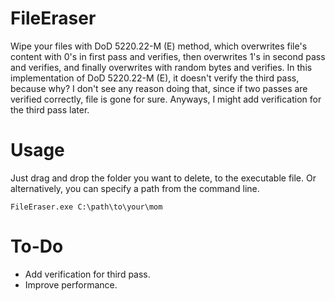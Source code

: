 # FileEraser
Wipe your files with DoD 5220.22-M (E) method, which overwrites file's content with 0's in first pass and verifies, then overwrites 1's in second pass and verifies, and finally overwrites with random bytes and verifies. In this implementation of DoD 5220.22-M (E), it doesn't verify the third pass, because why? I don't see any reason doing that, since if two passes are verified correctly, file is gone for sure. Anyways, I might add verification for the third pass later.

# Usage
Just drag and drop the folder you want to delete, to the executable file.
Or alternatively, you can specify a path from the command line.
```
FileEraser.exe C:\path\to\your\mom
```

# To-Do
- Add verification for third pass.
- Improve performance.
